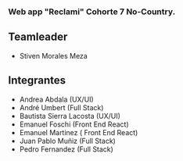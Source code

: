 ### Web app "Reclami" Cohorte 7 No-Country.

## Teamleader
- Stiven Morales Meza
 
## Integrantes 

- Andrea Abdala (UX/UI)
- André Umbert (Full Stack)
- Bautista Sierra Lacosta (UX/UI)
- Emanuel Foschi (Front End React)
- Emanuel Martinez ( Front End React)
- Juan Pablo Muñiz (Full Stack)
- Pedro Fernandez (Full Stack)

